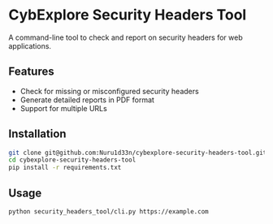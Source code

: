 # CybExplore Security Headers Tool

A command-line tool to check and report on security headers for web applications.


## Features

- Check for missing or misconfigured security headers
- Generate detailed reports in PDF format
- Support for multiple URLs

## Installation

```bash
git clone git@github.com:Nuru1d33n/cybexplore-security-headers-tool.git
cd cybexplore-security-headers-tool
pip install -r requirements.txt
```


## Usage

```bash
python security_headers_tool/cli.py https://example.com
```
